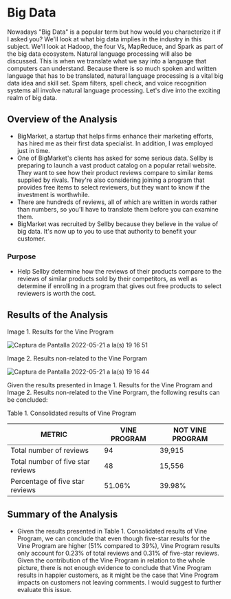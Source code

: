 # Big Data

Nowadays "Big Data" is a popular term but how would you characterize it if I asked you? We'll look at what big data implies in the industry in this subject. We'll look at Hadoop, the four Vs, MapReduce, and Spark as part of the big data ecosystem. Natural language processing will also be discussed. This is when we translate what we say into a language that computers can understand. Because there is so much spoken and written language that has to be translated, natural language processing is a vital big data idea and skill set. Spam filters, spell check, and voice recognition systems all involve natural language processing. Let's dive into the exciting realm of big data.

## Overview of the Analysis

* BigMarket, a startup that helps firms enhance their marketing efforts, has hired me as their first data specialist. In addition, I was employed just in time.
* One of BigMarket's clients has asked for some serious data. Sellby is preparing to launch a vast product catalog on a popular retail website. They want to see how their product reviews compare to similar items supplied by rivals. They're also considering joining a program that provides free items to select reviewers, but they want to know if the investment is worthwhile.
* There are hundreds of reviews, all of which are written in words rather than numbers, so you'll have to translate them before you can examine them.
* BigMarket was recruited by Sellby because they believe in the value of big data. It's now up to you to use that authority to benefit your customer.

### Purpose
* Help Sellby determine how the reviews of their products compare to the reviews of similar products sold by their competitors, as well as determine if enrolling in a program that gives out free products to select reviewers is worth the cost.

## Results of the Analysis

Image 1. Results for the Vine Program

![Captura de Pantalla 2022-05-21 a la(s) 19 16 51](https://user-images.githubusercontent.com/65054637/169673384-3eaf719e-5717-4b3c-8bab-139f3656d7b0.png)

Image 2. Results non-related to the Vine Porgram

![Captura de Pantalla 2022-05-21 a la(s) 19 16 44](https://user-images.githubusercontent.com/65054637/169673385-f1506672-ea26-4ce9-94ee-624d2dec618f.png)

Given the results presented in Image 1. Results for the Vine Program and Image 2. Results non-related to the Vine Porgram, the following results can be concluded:

Table 1. Consolidated results of Vine Program

| METRIC | VINE PROGRAM | NOT VINE PROGRAM
| ----------- | ----------- | -----------
| Total number of reviews | 94 | 39,915
| Total number of five star reviews | 48 | 15,556
| Percentage of five star reviews | 51.06% | 39.98%

## Summary of the Analysis

* Given the results presented in Table 1. Consolidated results of Vine Program, we can conclude that even though five-star results for the Vine Program are higher (51% compared to 39%), Vine Program results only account for 0.23% of total reviews and 0.31% of five-star reviews. Given the contribution of the Vine Program in relation to the whole picture, there is not enough evidence to conclude that Vine Program results in happier customers, as it might be the case that Vine Program impacts on customers not leaving comments. I would suggest to further evaluate this issue.
